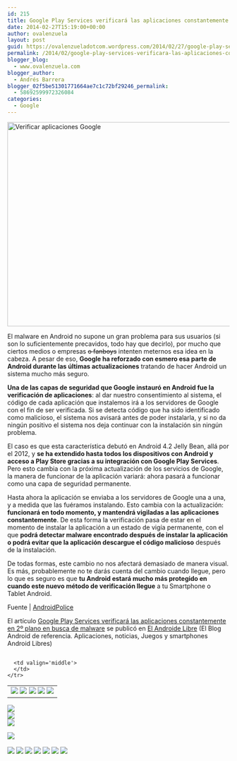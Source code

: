 ```yaml
---
id: 215
title: Google Play Services verificará las aplicaciones constantemente en 2º plano en busca de malware
date: 2014-02-27T15:19:00+00:00
author: ovalenzuela
layout: post
guid: https://ovalenzueladotcom.wordpress.com/2014/02/27/google-play-services-verificara-las-aplicaciones-constantemente-en-2o-plano-en-busca-de-malware
permalink: /2014/02/google-play-services-verificara-las-aplicaciones-constantemente-en-2o-plano-en-busca-de-malware.html
blogger_blog:
  - www.ovalenzuela.com
blogger_author:
  - Andrés Barrera
blogger_02f5be51301771664ae7c1c72bf29246_permalink:
  - 58692599972326084
categories:
  - Google
---
```

[<img class="aligncenter size-large wp-image-129314" alt="Verificar aplicaciones Google" src="http://www.elandroidelibre.com/wp-content/uploads/2014/02/Verificar-aplicaciones-Google-680x463.jpg" width="680" height="463" />](http://www.elandroidelibre.com/wp-content/uploads/2014/02/Verificar-aplicaciones-Google.jpg)

El malware en Android no supone un gran problema para sus usuarios (si son lo suficientemente precavidos, todo hay que decirlo), por mucho que ciertos medios o empresas <del>o fanboys</del> intenten meternos esa idea en la cabeza. A pesar de eso, **Google ha reforzado con esmero esa parte de Android durante las últimas actualizaciones** tratando de hacer Android un sistema mucho más seguro.

**Una de las capas de seguridad que Google instauró en Android fue la verificación de aplicaciones**: al dar nuestro consentimiento al sistema, el código de cada aplicación que instalemos irá a los servidores de Google con el fin de ser verificada. Si se detecta código que ha sido identificado como malicioso, el sistema nos avisará antes de poder instalarla, y si no da ningún positivo el sistema nos deja continuar con la instalación sin ningún problema.

El caso es que esta característica debutó en Android 4.2 Jelly Bean, allá por el 2012, y **se ha extendido hasta todos los dispositivos con Android y acceso a Play Store gracias a su integración con Google Play Services**. Pero esto cambia con la próxima actualización de los servicios de Google, la manera de funcionar de la aplicación variará: ahora pasará a funcionar como una capa de seguridad permanente.

Hasta ahora la aplicación se enviaba a los servidores de Google una a una, y a medida que las fuéramos instalando. Esto cambia con la actualización: **funcionará en todo momento, y mantendrá vigiladas a las aplicaciones constantemente**. De esta forma la verificación pasa de estar en el momento de instalar la aplicación a un estado de vigía permanente, con el que **podrá detectar malware encontrado después de instalar la aplicación o podrá evitar que la aplicación descargue el código malicioso** después de la instalación.

De todas formas, este cambio no nos afectará demasiado de manera visual. Es más, probablemente no te darás cuenta del cambio cuando llegue, pero lo que es seguro es que **tu Android estará mucho más protegido en cuando este nuevo método de verificación llegue** a tu Smartphone o Tablet Android.

Fuente | <a href="http://www.androidpolice.com/2014/02/27/upcoming-google-play-services-update-will-allow-verify-apps-feature-to-run-continuously-in-the-background/" target="_blank">AndroidPolice</a>

El artículo [Google Play Services verificará las aplicaciones constantemente en 2º plano en busca de malware](http://www.elandroidelibre.com/2014/02/google-play-services-verificara-las-aplicaciones-constantemente-en-2o-plano-en-busca-de-malware.html) se publicó en [El Androide Libre](http://www.elandroidelibre.com) (El Blog Android de referencia. Aplicaciones, noticias, Juegos y smartphones Android Libres)


<img width="1" height="1" src="http://rss.feedsportal.com/c/34005/f/617036/s/379d1b06/sc/15/mf.gif" border="0" /> 

<div>
  <table border='0'>
    <tr>
      <td valign='middle'>
        <a href="http://share.feedsportal.com/share/twitter/?u=http%3A%2F%2Fwww.elandroidelibre.com%2F2014%2F02%2Fgoogle-play-services-verificara-las-aplicaciones-constantemente-en-2o-plano-en-busca-de-malware.html&t=Google+Play+Services+verificar%C3%A1+las+aplicaciones+constantemente+en+2%C2%BA+plano+en+busca+de+malware" target="_blank"><img src="http://res3.feedsportal.com/social/twitter.png" border="0" /></a> <a href="http://share.feedsportal.com/share/facebook/?u=http%3A%2F%2Fwww.elandroidelibre.com%2F2014%2F02%2Fgoogle-play-services-verificara-las-aplicaciones-constantemente-en-2o-plano-en-busca-de-malware.html&t=Google+Play+Services+verificar%C3%A1+las+aplicaciones+constantemente+en+2%C2%BA+plano+en+busca+de+malware" target="_blank"><img src="http://res3.feedsportal.com/social/facebook.png" border="0" /></a> <a href="http://share.feedsportal.com/share/linkedin/?u=http%3A%2F%2Fwww.elandroidelibre.com%2F2014%2F02%2Fgoogle-play-services-verificara-las-aplicaciones-constantemente-en-2o-plano-en-busca-de-malware.html&t=Google+Play+Services+verificar%C3%A1+las+aplicaciones+constantemente+en+2%C2%BA+plano+en+busca+de+malware" target="_blank"><img src="http://res3.feedsportal.com/social/linkedin.png" border="0" /></a> <a href="http://share.feedsportal.com/share/gplus/?u=http%3A%2F%2Fwww.elandroidelibre.com%2F2014%2F02%2Fgoogle-play-services-verificara-las-aplicaciones-constantemente-en-2o-plano-en-busca-de-malware.html&t=Google+Play+Services+verificar%C3%A1+las+aplicaciones+constantemente+en+2%C2%BA+plano+en+busca+de+malware" target="_blank"><img src="http://res3.feedsportal.com/social/googleplus.png" border="0" /></a> <a href="http://share.feedsportal.com/share/email/?u=http%3A%2F%2Fwww.elandroidelibre.com%2F2014%2F02%2Fgoogle-play-services-verificara-las-aplicaciones-constantemente-en-2o-plano-en-busca-de-malware.html&t=Google+Play+Services+verificar%C3%A1+las+aplicaciones+constantemente+en+2%C2%BA+plano+en+busca+de+malware" target="_blank"><img src="http://res3.feedsportal.com/social/email.png" border="0" /></a>
      </td>
      
      <td valign='middle'>
      </td>
    </tr>
  </table>
</div>

[<img src="http://da.feedsportal.com/r/186531054023/u/49/f/617036/c/34005/s/379d1b06/sc/15/rc/1/rc.img" border="0" />](http://da.feedsportal.com/r/186531054023/u/49/f/617036/c/34005/s/379d1b06/sc/15/rc/1/rc.htm)  
[<img src="http://da.feedsportal.com/r/186531054023/u/49/f/617036/c/34005/s/379d1b06/sc/15/rc/2/rc.img" border="0" />](http://da.feedsportal.com/r/186531054023/u/49/f/617036/c/34005/s/379d1b06/sc/15/rc/2/rc.htm)  
[<img src="http://da.feedsportal.com/r/186531054023/u/49/f/617036/c/34005/s/379d1b06/sc/15/rc/3/rc.img" border="0" />](http://da.feedsportal.com/r/186531054023/u/49/f/617036/c/34005/s/379d1b06/sc/15/rc/3/rc.htm)

[<img src="http://da.feedsportal.com/r/186531054023/u/49/f/617036/c/34005/s/379d1b06/a2.img" border="0" />](http://da.feedsportal.com/r/186531054023/u/49/f/617036/c/34005/s/379d1b06/a2.htm)
<img width="1" height="1" src="http://pi.feedsportal.com/r/186531054023/u/49/f/617036/c/34005/s/379d1b06/a2t.img" border="0" /> 

<div>
  <a href="http://feeds.feedburner.com/~ff/elandroidelibre?a=L4fzmoRRLLs:CpfHuFfRa7Q:ecdYMiMMAMM"><img src="http://feeds.feedburner.com/~ff/elandroidelibre?d=ecdYMiMMAMM" border="0" /></a> <a href="http://feeds.feedburner.com/~ff/elandroidelibre?a=L4fzmoRRLLs:CpfHuFfRa7Q:V_sGLiPBpWU"><img src="http://feeds.feedburner.com/~ff/elandroidelibre?i=L4fzmoRRLLs:CpfHuFfRa7Q:V_sGLiPBpWU" border="0" /></a> <a href="http://feeds.feedburner.com/~ff/elandroidelibre?a=L4fzmoRRLLs:CpfHuFfRa7Q:7Q72WNTAKBA"><img src="http://feeds.feedburner.com/~ff/elandroidelibre?d=7Q72WNTAKBA" border="0" /></a> <a href="http://feeds.feedburner.com/~ff/elandroidelibre?a=L4fzmoRRLLs:CpfHuFfRa7Q:dnMXMwOfBR0"><img src="http://feeds.feedburner.com/~ff/elandroidelibre?d=dnMXMwOfBR0" border="0" /></a> <a href="http://feeds.feedburner.com/~ff/elandroidelibre?a=L4fzmoRRLLs:CpfHuFfRa7Q:yIl2AUoC8zA"><img src="http://feeds.feedburner.com/~ff/elandroidelibre?d=yIl2AUoC8zA" border="0" /></a> <a href="http://feeds.feedburner.com/~ff/elandroidelibre?a=L4fzmoRRLLs:CpfHuFfRa7Q:qj6IDK7rITs"><img src="http://feeds.feedburner.com/~ff/elandroidelibre?d=qj6IDK7rITs" border="0" /></a> <a href="http://feeds.feedburner.com/~ff/elandroidelibre?a=L4fzmoRRLLs:CpfHuFfRa7Q:I9og5sOYxJI"><img src="http://feeds.feedburner.com/~ff/elandroidelibre?d=I9og5sOYxJI" border="0" /></a>
</div>

<img src="http://feeds.feedburner.com/~r/elandroidelibre/~4/L4fzmoRRLLs" height="1" width="1" />